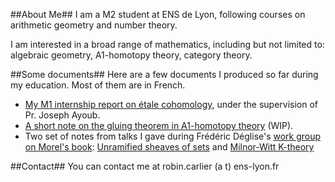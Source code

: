 ##About Me##
I am a M2 student at ENS de Lyon, following courses on arithmetic geometry and number theory.

I am interested in a broad range of mathematics, including but not limited to: algebraic geometry, A1-homotopy theory, category theory. 

##Some documents##
Here are a few documents I produced so far during my education. Most of them are in French. 
- [My M1 internship report on étale cohomology](/documents/rapport_m1.pdf), under the supervision of Pr. Joseph Ayoub.
- [A short note on the gluing theorem in A1-homotopy theory](/documents/gluing.pdf) (WIP).
- Two set of notes from talks I gave during Frédéric Déglise's [work group on Morel's book](http://deglise.perso.math.cnrs.fr/Morel.html): [Unramified sheaves of sets](/documents/unramified.pdf) and [Milnor-Witt K-theory](/documents/milnor-witt.pdf)

##Contact##
You can contact me at robin.carlier (a t) ens-lyon.fr
